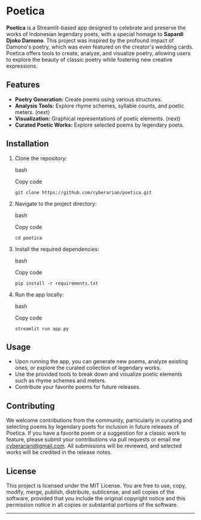 Poetica
=======

**Poetica** is a Streamlit-based app designed to celebrate and preserve the works of Indonesian legendary poets, with a special homage to **Sapardi Djoko Damono**. This project was inspired by the profound impact of Damono's poetry, which was even featured on the creator's wedding cards. Poetica offers tools to create, analyze, and visualize poetry, allowing users to explore the beauty of classic poetry while fostering new creative expressions.

Features
--------

-   **Poetry Generation:** Create poems using various structures.
-   **Analysis Tools:** Explore rhyme schemes, syllable counts, and poetic meters. (next)
-   **Visualization:** Graphical representations of poetic elements. (next)
-   **Curated Poetic Works:** Explore selected poems by legendary poets.

Installation
------------

1.  Clone the repository:

    bash

    Copy code

    `git clone https://github.com/cyberarian/poetica.git`

2.  Navigate to the project directory:

    bash

    Copy code

    `cd poetica`

3.  Install the required dependencies:

    bash

    Copy code

    `pip install -r requirements.txt`

4.  Run the app locally:

    bash

    Copy code

    `streamlit run app.py`

Usage
-----

-   Upon running the app, you can generate new poems, analyze existing ones, or explore the curated collection of legendary works.
-   Use the provided tools to break down and visualize poetic elements such as rhyme schemes and meters.
-   Contribute your favorite poems for future releases.

Contributing
------------

We welcome contributions from the community, particularly in curating and selecting poems by legendary poets for inclusion in future releases of Poetica. If you have a favorite poem or a suggestion for a classic work to feature, please submit your contributions via pull requests or email me cyberariani@gmail.com. All submissions will be reviewed, and selected works will be credited in the release notes.

License
-------

This project is licensed under the MIT License. You are free to use, copy, modify, merge, publish, distribute, sublicense, and sell copies of the software, provided that you include the original copyright notice and this permission notice in all copies or substantial portions of the software.

* * * * *
